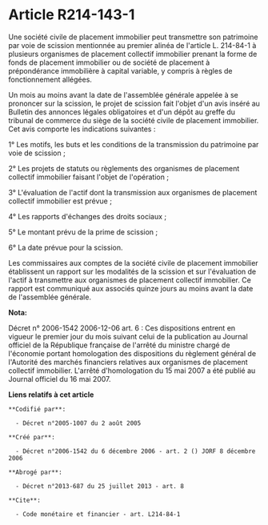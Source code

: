 # Article R214-143-1

Une société civile de placement immobilier peut transmettre son patrimoine par voie de scission mentionnée au premier alinéa
de l'article L. 214-84-1 à plusieurs organismes de placement collectif immobilier prenant la forme de fonds de placement
immobilier ou de société de placement à prépondérance immobilière à capital variable, y compris à règles de fonctionnement
allégées.

Un mois au moins avant la date de l'assemblée générale appelée à se prononcer sur la scission, le projet de scission fait
l'objet d'un avis inséré au Bulletin des annonces légales  obligatoires et d'un dépôt au greffe du tribunal de commerce du
siège de la société civile de placement immobilier. Cet avis comporte les indications suivantes :

1° Les motifs, les buts et les conditions de la transmission du patrimoine par voie de scission ;

2° Les projets de statuts ou règlements des organismes de placement collectif immobilier faisant l'objet de l'opération ;

3° L'évaluation de l'actif dont la transmission aux organismes de placement collectif immobilier est prévue ;

4° Les rapports d'échanges des droits sociaux ;

5° Le montant prévu de la prime de scission ;

6° La date prévue pour la scission.

Les commissaires aux comptes de la société civile de placement immobilier établissent un rapport sur les modalités de la
scission et sur l'évaluation de l'actif à transmettre aux organismes de placement collectif immobilier. Ce rapport est
communiqué aux associés quinze jours au moins avant la date de l'assemblée générale.

**Nota:**

Décret n° 2006-1542 2006-12-06 art. 6 : Ces dispositions entrent en vigueur le premier jour du mois suivant celui de la
publication au Journal officiel de la République française de l'arrêté du ministre chargé de l'économie portant homologation
des dispositions du règlement général de l'Autorité des marchés financiers relatives aux organismes de placement collectif
immobilier. L'arrêté d'homologation du 15 mai 2007 a été publié au Journal officiel du 16 mai 2007.

**Liens relatifs à cet article**

	**Codifié par**:

	  - Décret n°2005-1007 du 2 août 2005

	**Créé par**:

	  - Décret n°2006-1542 du 6 décembre 2006 - art. 2 () JORF 8 décembre 2006

	**Abrogé par**:

	  - Décret n°2013-687 du 25 juillet 2013 - art. 8

	**Cite**:

	  - Code monétaire et financier - art. L214-84-1
